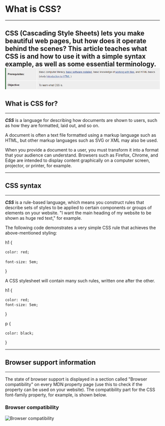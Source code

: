 # What is CSS?
___
**CSS** (Cascading Style Sheets) lets you make beautiful web pages, but how does it operate behind the scenes? This article teaches what CSS is and how to use it with a simple syntax example, as well as some essential terminology.
![CSS](extra.PNG)
---------
## What is CSS for?
----
***CSS*** is a language for describing how documents are shown to users, such as how they are formatted, laid out, and so on.

A document is often a text file formatted using a markup language such as HTML, but other markup languages such as SVG or XML may also be used.

When you provide a document to a user, you must transform it into a format that your audience can understand. Browsers such as Firefox, Chrome, and Edge are intended to display content graphically on a computer screen, projector, or printer, for example.

--------
## CSS syntax
------
***CSS*** is a rule-based language, which means you construct rules that describe sets of styles to be applied to certain components or groups of elements on your website. "I want the main heading of my website to be shown as huge red text," for example.

The following code demonstrates a very simple CSS rule that achieves the above-mentioned styling:

h1 {

    color: red;

    font-size: 5em;
}

A CSS stylesheet will contain many such rules, written one after the other.

h1 {

    color: red;
    font-size: 5em;
}

p {

    color: black;
}

-----
## Browser support information
-----
The state of browser support is displayed in a section called "Browser compatibility" on every MDN property page (use this to check if the property can be used on your website). The compatibility part for the CSS font-family property, for example, is shown below.

### **Browser compatibility**
![Browser compatibility](https://i.gyazo.com/fb56f5144c96458da46de17e4885d8ab.png)